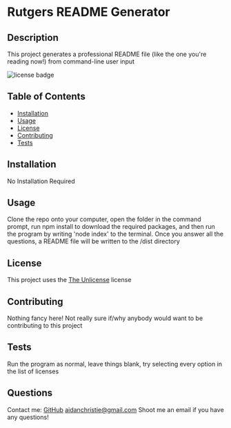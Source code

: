 # Rutgers README Generator

  ## Description
  This project generates a professional README file (like the one you're reading now!) from command-line user input

  ![license badge](https://img.shields.io/badge/license-The%20Unlicense-green)  

  ## Table of Contents

  - [Installation](#installation)
  - [Usage](#usage)
  - [License](#license)
  - [Contributing](#contributing)
  - [Tests](#tests)

  ## Installation
  No Installation Required

  ## Usage
  Clone the repo onto your computer, open the folder in the command prompt, run npm install to download the required packages, and then run the program by writing 'node index' to the terminal. Once you answer all the questions, a README file will be written to the /dist directory

  ## License
  This project uses the [The Unlicense](https://choosealicense.com/licenses/unlicense/) license

  ## Contributing
  Nothing fancy here! Not really sure if/why anybody would want to be contributing to this project

  ## Tests
  Run the program as normal, leave things blank, try selecting every option in the list of licenses
  
  ## Questions
  Contact me:
  [GitHub](https://github.com/owlbag)
  [aidanchristie@gmail.com](mailto:aidanchristie@gmail.com)
  Shoot me an email if you have any questions!